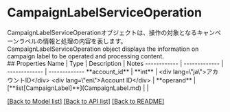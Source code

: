 # CampaignLabelServiceOperation

<div lang=\"ja\">CampaignLabelServiceOperationオブジェクトは、操作の対象となるキャンペーンラベルの情報と処理の内容を表します。</div> <div lang=\"en\">CampaignLabelServiceOperation object displays the information on campaign label to be operated and processing content.</div> 
## Properties
Name | Type | Description | Notes
------------ | ------------- | ------------- | -------------
**account_id** | **int** | &lt;div lang&#x3D;\&quot;ja\&quot;&gt;アカウントID&lt;/div&gt; &lt;div lang&#x3D;\&quot;en\&quot;&gt;Account ID&lt;/div&gt;  | 
**operand** | [**list[CampaignLabel]**](CampaignLabel.md) |  | 

[[Back to Model list]](../README.md#documentation-for-models) [[Back to API list]](../README.md#documentation-for-api-endpoints) [[Back to README]](../README.md)


